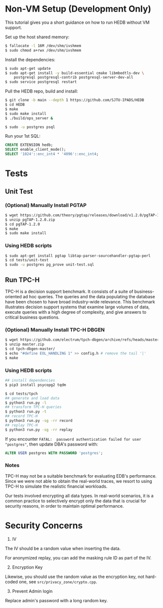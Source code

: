 # Non-VM Setup (Development Only)

This tutorial gives you a short guidance on how to run HEDB without VM support.

Set up the host shared memory:
```sh
$ fallocate -l 16M /dev/shm/ivshmem
$ sudo chmod a+rwx /dev/shm/ivshmem
```

Install the dependencies:
```sh
$ sudo apt-get update
$ sudo apt-get install -y build-essential cmake libmbedtls-dev \
    postgresql postgresql-contrib postgresql-server-dev-all
$ sudo service postgresql restart
```

Pull the HEDB repo, build and install:
```sh
$ git clone -b main --depth 1 https://github.com/SJTU-IPADS/HEDB
$ cd HEDB
$ make
$ sudo make install
$ ./build/ops_server &

$ sudo -u postgres psql
```

Run your 1st SQL:
```sql
CREATE EXTENSION hedb;
SELECT enable_client_mode();
SELECT '1024'::enc_int4 * '4096'::enc_int4;
```

# Tests

## Unit Test

### (Optional) Manually Install PGTAP

```sh
$ wget https://github.com/theory/pgtap/releases/download/v1.2.0/pgTAP-1.2.0.zip
$ unzip pgTAP-1.2.0.zip
$ cd pgTAP-1.2.0
$ make
$ sudo make install
```

### Using HEDB scripts

```sh
$ sudo apt-get install pgtap libtap-parser-sourcehandler-pgtap-perl
$ cd tests/unit-test
$ sudo -u postgres pg_prove unit-test.sql
```

## Run TPC-H

TPC-H is a decision support benchmark. It consists of a suite of business-oriented ad hoc queries. The queries and the data populating the database have been chosen to have broad industry-wide relevance. This benchmark illustrates decision support systems that examine large volumes of data, execute queries with a high degree of complexity, and give answers to critical business questions.

### (Optional) Manually Install TPC-H DBGEN

```sh
$ wget https://github.com/electrum/tpch-dbgen/archive/refs/heads/master.zip
$ unzip master.zip
$ cd tpch-dbgen-master/
$ echo "#define EOL_HANDLING 1" >> config.h # remove the tail '|'
$ make
```

### Using HEDB scripts

```sh
## install dependencies
$ pip3 install psycopg2 tqdm

$ cd tests/tpch
## generate and load data
$ python3 run.py -l
## transform TPC-H queries
$ python3 run.py -t
## record TPC-H
$ python3 run.py -sg -rr record
## replay TPC-H
$ python3 run.py -sg -rr replay
```

If you encounter `FATAL:  password authentication failed for user "postgres"`,
then update DBA's password with:
```sql
ALTER USER postgres WITH PASSWORD 'postgres';
```

### Notes

TPC-H may not be a suitable benchmark for evaluating EDB's performance.
Since we were not able to obtain the real-world traces, we resort to using TPC-H to simulate the realistic financial workloads.

Our tests involved encrypting all data types. In real-world scenarios, it is a common practice to selectively encrypt only the data that is crucial for security reasons, in order to maintain optimal performance.

# Security Concerns

1. IV

The IV should be a random value when inserting the data.

For anonymized replay, you can add the masking rule ID as part of the IV.

2. Encryption Key

Likewise, you should use the random value as the encryption key, not hard-coded one, see `src/privacy_zone/crypto.cpp`.

3. Prevent Admin login

Replace admin's password with a long random key.
